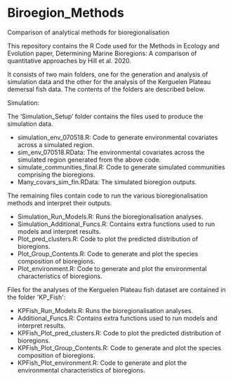 # Biroegion_Methods
Comparison of analytical methods for bioregionalisation

This repository contains the R Code used for the Methods in Ecology and Evolution paper, Determining Marine Bioregions: A comparison of quantitative approaches by Hill et al. 2020.

It consists of two main folders, one for the generation and analysis of simulation data and the other for the analysis of the Kerguelen Plateau demersal fish data.
The contents of the folders are described below.

Simulation:

The ‘Simulation_Setup’ folder contains the files used to produce the simulation data.
- simulation_env_070518.R: Code to generate environmental covariates across a simulated region.
- sim_env_070518.RData: The environmental covariates across the simulated region generated from the above code.
- simulate_communities_final.R: Code to generate simulated communities comprising the bioregions.
- Many_covars_sim_fin.RData: The simulated bioregion outputs.

The remaining files contain code to run the various bioregionalisation methods and interpret their outputs.
- Simulation_Run_Models.R: Runs the bioregionalisation analyses.
- Simulation_Additional_Funcs.R: Contains extra functions used to run models and interpret results.
- Plot_pred_clusters.R: Code to plot the predicted distribution of bioregions.
- Plot_Group_Contents.R: Code to generate and plot the species composition of bioregions.
- Plot_environment.R: Code to generate and plot the environmental characteristics of bioregions.


Files for the analyses of the Kerguelen Plateau fish dataset are contained in the folder 'KP_Fish':
- KPFish_Run_Models.R: Runs the bioregionalisation analyses.
- Additional_Funcs.R: Contains extra functions used to run models and interpret results.
- KPFish_Plot_pred_clusters.R: Code to plot the predicted distribution of bioregions.
- KPFish_Plot_Group_Contents.R: Code to generate and plot the species composition of bioregions.
- KPFish_Plot_environment.R: Code to generate and plot the environmental characteristics of bioregions.


